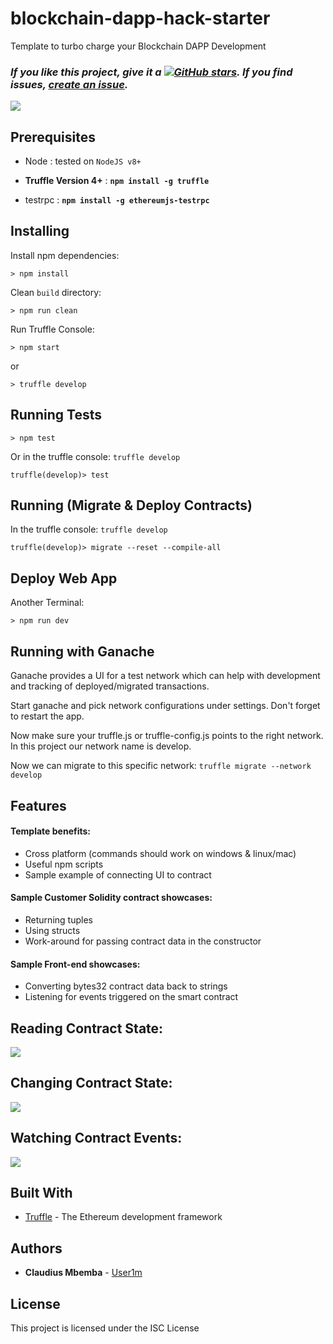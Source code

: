 # blockchain-dapp-hack-starter

Template to turbo charge your Blockchain DAPP Development

### ***If you like this project, give it a [![GitHub stars](https://img.shields.io/github/stars/user1m/blockchain-dapp-hack-starter.svg?style=social&label=Star)](https://github.com/user1m/blockchain-dapp-hack-starter).  If you find issues, [create an issue](https://github.com/user1m/blockchain-dapp-hack-starter/issues).***


![](./images/blockchain-dapp-hack-starter-250.gif)

## Prerequisites


* Node : tested on `NodeJS v8+`

* **Truffle Version 4+** : **`npm install -g truffle`**

* testrpc : **`npm install -g ethereumjs-testrpc`**


## Installing

Install npm dependencies: 

``` 
> npm install
```

Clean `build` directory:

```
> npm run clean 
```

Run Truffle Console:

```
> npm start 
```
or

```
> truffle develop
```

## Running Tests

```
> npm test
```

Or in the truffle console: `truffle develop`

```
truffle(develop)> test
```

## Running (Migrate & Deploy Contracts)

In the truffle console: `truffle develop`

```
truffle(develop)> migrate --reset --compile-all
```

## Deploy Web App

Another Terminal: 

```
> npm run dev  
```

## Running with Ganache

Ganache provides a UI for a test network which can help with development and tracking of deployed/migrated transactions. 

Start ganache and pick network configurations under settings. Don't forget to restart the app.

Now make sure your truffle.js or truffle-config.js points to the right network. In this project our network name is develop. 

Now we can migrate to this specific network: `truffle migrate --network develop` 


## Features

#### Template benefits:

- Cross platform (commands should work on windows & linux/mac)
- Useful npm scripts
- Sample example of connecting UI to contract


#### Sample Customer Solidity contract showcases:

- Returning tuples
- Using structs
- Work-around for passing contract data in the constructor


#### Sample Front-end showcases:

- Converting bytes32 contract data back to strings
- Listening for events triggered on the smart contract


## Reading Contract State:

![](./images/list-view.png)

## Changing Contract State:

![](./images/edit-view-1.png)

## Watching Contract Events:

![](./images/edit-view.png)


## Built With

* [Truffle](http://truffleframework.com/) - The Ethereum development framework


## Authors

* **Claudius Mbemba** - [User1m](https://github.com/user1m)

## License

This project is licensed under the ISC License